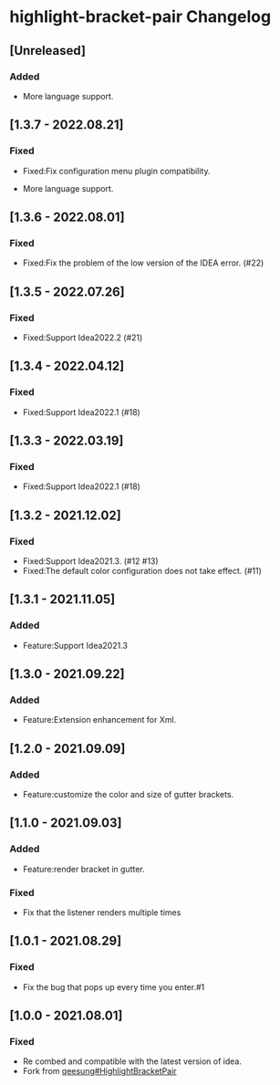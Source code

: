 # highlight-bracket-pair Changelog #

## [Unreleased]

### Added

- More language support.

## [1.3.7 - 2022.08.21]

### Fixed

+ Fixed:Fix configuration menu plugin compatibility.

- More language support.

## [1.3.6 - 2022.08.01]

### Fixed

+ Fixed:Fix the problem of the low version of the IDEA error. (#22)

## [1.3.5 - 2022.07.26]

### Fixed

+ Fixed:Support Idea2022.2 (#21)

## [1.3.4 - 2022.04.12]

### Fixed

+ Fixed:Support Idea2022.1 (#18)

## [1.3.3 - 2022.03.19]

### Fixed

+ Fixed:Support Idea2022.1 (#18)

## [1.3.2 - 2021.12.02]

### Fixed

+ Fixed:Support Idea2021.3. (#12 #13)
+ Fixed:The default color configuration does not take effect. (#11)

## [1.3.1 - 2021.11.05]

### Added

+ Feature:Support Idea2021.3

## [1.3.0 - 2021.09.22]

### Added

+ Feature:Extension enhancement for Xml.

## [1.2.0 - 2021.09.09]

### Added

+ Feature:customize the color and size of gutter brackets.

## [1.1.0 - 2021.09.03]

### Added

+ Feature:render bracket in gutter.

### Fixed

+ Fix that the listener renders multiple times

## [1.0.1 - 2021.08.29]

### Fixed

- Fix the bug that pops up every time you enter.#1

## [1.0.0 - 2021.08.01]

### Fixed

- Re combed and compatible with the latest version of idea.
- Fork from [qeesung#HighlightBracketPair](https://github.com/qeesung/HighlightBracketPair)
